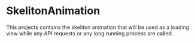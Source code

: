 # SkelitonAnimation
This projects contains the skeliton animation that will be used as a loading view while any API requests or any long running process are called.
